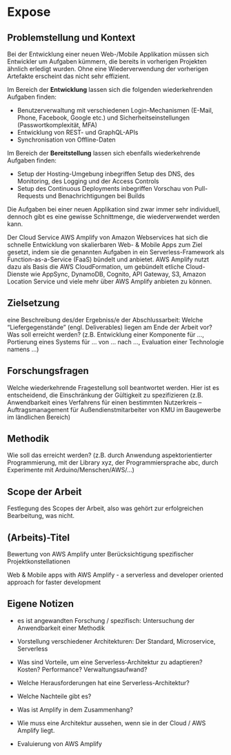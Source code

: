 # Expose

## Problemstellung und Kontext

Bei der Entwicklung einer neuen Web-/Mobile Applikation müssen sich Entwickler um Aufgaben kümmern, die bereits in vorherigen Projekten ähnlich erledigt wurden. Ohne eine Wiederverwendung der vorherigen Artefakte erscheint das nicht sehr effizient.

Im Bereich der **Entwicklung** lassen sich die folgenden wiederkehrenden Aufgaben finden:

- Benutzerverwaltung mit verschiedenen Login-Mechanismen (E-Mail, Phone, Facebook, Google etc.) und Sicherheitseinstellungen (Passwortkomplexität, MFA)
- Entwicklung von REST- und GraphQL-APIs
- Synchronisation von Offline-Daten

Im Bereich der **Bereitstellung** lassen sich ebenfalls wiederkehrende Aufgaben finden:

- Setup der Hosting-Umgebung inbegriffen Setup des DNS, des Monitoring, des Logging und der Access Controls
- Setup des Continuous Deployments inbegriffen Vorschau von Pull-Requests und Benachrichtigungen bei Builds

Die Aufgaben bei einer neuen Applikation sind zwar immer sehr individuell, dennoch gibt es eine gewisse Schnittmenge, die wiederverwendet werden kann.

Der Cloud Service AWS Amplify von Amazon Webservices hat sich die schnelle Entwicklung von skalierbaren Web- & Mobile Apps zum Ziel gesetzt, indem sie die genannten Aufgaben in ein Serverless-Framework als Function-as-a-Service (FaaS) bündelt und anbietet. AWS Amplify nutzt dazu als Basis die AWS CloudFormation, um gebündelt etliche Cloud-Dienste wie AppSync, DynamoDB, Cognito, API Gateway, S3, Amazon Location Service und viele mehr über AWS Amplify anbieten zu können.

## Zielsetzung
eine Beschreibung des/der Ergebniss/e der Abschlussarbeit: Welche “Liefergegenstände” (engl. Deliverables) liegen am Ende der Arbeit vor? Was soll erreicht werden? (z.B. Entwicklung einer Komponente für …, Portierung eines Systems für … von … nach …, Evaluation einer Technologie namens …)


## Forschungsfragen

Welche wiederkehrende Fragestellung soll beantwortet werden. Hier ist es entscheidend, die Einschränkung der Gültigkeit zu spezifizieren (z.B. Anwendbarkeit eines Verfahrens für einen bestimmten Nutzerkreis – Auftragsmanagement für Außendienstmitarbeiter von KMU im Baugewerbe im ländlichen Bereich)

## Methodik

Wie soll das erreicht werden? (z.B. durch Anwendung aspektorientierter Programmierung, mit der Library xyz, der Programmiersprache abc, durch Experimente mit Arduino/Menschen/AWS/…)

## Scope der Arbeit

Festlegung des Scopes der Arbeit, also was gehört zur erfolgreichen Bearbeitung, was nicht.

## (Arbeits)-Titel

Bewertung von AWS Amplify unter Berücksichtigung spezifischer Projektkonstellationen

Web & Mobile apps with AWS Amplify - a serverless and developer oriented approach for faster development

## Eigene Notizen

- es ist angewandten Forschung / spezifisch: Untersuchung der Anwendbarkeit einer Methodik

- Vorstellung verschiedener Architekturen: Der Standard, Microservice, Serverless
- Was sind Vorteile, um eine Serverless-Architektur zu adaptieren? Kosten? Performance? Verwaltungsaufwand?
- Welche Herausforderungen hat eine Serverless-Architektur? 
- Welche Nachteile gibt es?
- Was ist Amplify in dem Zusammenhang?
- Wie muss eine Architektur aussehen, wenn sie in der Cloud / AWS Amplify liegt.
- Evaluierung von AWS Amplify